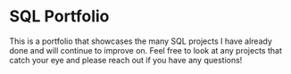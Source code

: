 # SQL Portfolio

This is a portfolio that showcases the many SQL projects I have already done and will continue to improve on. Feel free to look at any projects that catch your eye and please reach out if you have any questions!

